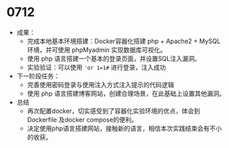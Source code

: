 # 0712

- 成果：
  - 完成本地基本环境搭建：Docker容器化搭建 php +  Apache2 + MySQL 环境，并可使用 phpMyadmin 实现数据库可视化。
  - 使用 php 语言搭建一个基本的登录页面，并设置SQL注入漏洞。
  - 实验验证：可以使用 `'or 1=1#` 进行登录，注入成功
- 下一阶段任务：
  - 完善使用密码登录与使用注入方式注入提示的代码逻辑
  - 使用 php 语言搭建博客网站，创建合理场景，在此基础上设置其他漏洞。
- 总结
  - 再次配置docker，切实感受到了容器化实验环境的优点，体会到 Dockerfile 及docker compose的便利。
  - 决定使用php语言搭建网站，接触新的语言，相信本次实践结束会有不小的收获。

